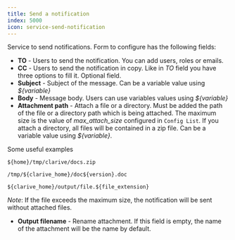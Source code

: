 ```yaml
---
title: Send a notification
index: 5000
icon: service-send-notification
---
```

Service to send notifications. Form to configure has the following fields:

- **TO** - Users to send the notification. You can add users, roles or emails.
- **CC** - Users to send the notification in copy. Like in *TO* field you have three options to fill it. Optional field.
- **Subject** - Subject of the message. Can be a variable value using *${variable}*
- **Body** - Message body. Users can use variables values using *${variable}*
- **Attachment path** - Attach a file or a directory. Must be added the path of the file or a directory path which is being attached.
The maximum size is the value of *max_attach_size* configured in `Config List`.
If you attach a directory, all files will be contained in a zip file.
Can be a variable value using *${variable}*.

Some useful examples

	${home}/tmp/clarive/docs.zip

	/tmp/${clarive_home}/doc${version}.doc

	${clarive_home}/output/file.${file_extension}


*Note*: If the file exceeds the maximum size, the notification will be sent without attached files.

- **Output filename** - Rename attachment. If this field is empty, the name of the attachment will be the name by default.